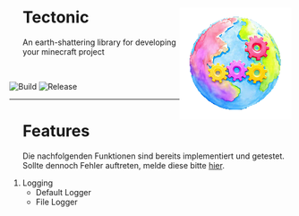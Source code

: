 <div id="toc">
    <img src="assets/logo.png" alt="Tectonic logo" align="right">
  <ul style="list-style: none;">
    <summary>
      <h1>Tectonic</h1>
      <p>An earth-shattering library for developing your minecraft project</p>
    </summary>
  </ul>
</div>
<br>

![Build](https://img.shields.io/github/actions/workflow/status/MerryDev/Tectonic/gradle.yml?style=for-the-badge)
![Release](https://img.shields.io/github/v/release/MerryDev/Tectonic?include_prereleases&style=for-the-badge)

___

<div id="toc">
  <ul style="list-style: none;">
      <summary>
          <h1>Features</h1>
      </summary>
      <p>Die nachfolgenden Funktionen sind bereits implementiert und getestet. Sollte dennoch Fehler auftreten, melde diese bitte <a href="https://github.com/MerryDev/Tectonic/issues">hier</a>.</p>
  </ul>
</div>
<ol>
    <li>Logging
        <ul>
            <li>Default Logger</li>
            <li>File Logger</li>
        </ul>
    </li>
</ol>
